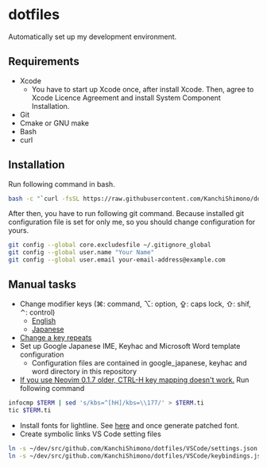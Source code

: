 # dotfiles

Automatically set up my development environment.

## Requirements

- Xcode
	- You have to start up Xcode once, after install Xcode. Then, agree to Xcode
	  Licence Agreement and install System Component Installation.
- Git
- Cmake or GNU make
- Bash
- curl

## Installation

Run following command in bash.
```sh
bash -c "`curl -fsSL https://raw.githubusercontent.com/KanchiShimono/dotfiles/master/install.sh`"
```
After then, you have to run following git command. Because installed git configuration file
is set for only me, so you should change configuration for yours.
```sh
git config --global core.excludesfile ~/.gitignore_global
git config --global user.name "Your Name"
git config --global user.email your-email-address@example.com
```

## Manual tasks

- Change modifier keys (⌘: command, ⌥: option, ⇪: caps lock, ⇧: shif, ⌃: control)
	- [English](https://support.apple.com/kb/PH25240?locale=en_US&viewlocale=en_US)
	- [Japanese](https://support.apple.com/kb/PH25240?viewlocale=ja_JP&locale=ja_JP)
- [Change a key repeats](https://support.apple.com/kb/PH26213?locale=ja_JP&viewlocale=en_US)
- Set up Google Japanese IME, Keyhac and Microsoft Word template configuration
	- Configuration files are contained in google_japanese, keyhac and word directory
	  in this repository
- [If you use Neovim 0.1.7 older, CTRL-H key mapping doesn't work.](https://github.com/neovim/neovim/wiki/FAQ#my-ctrl-h-mapping-doesnt-work)
  Run following command
```sh
infocmp $TERM | sed 's/kbs=^[hH]/kbs=\\177/' > $TERM.ti
tic $TERM.ti
```
- Install fonts for lightline. See [here](https://github.com/Lokaltog/vim-powerline/tree/develop/fontpatcher#os-x) and once generate patched font.
- Create symbolic links VS Code setting files
```sh
ln -s ~/dev/src/github.com/KanchiShimono/dotfiles/VSCode/settings.json ~/Library/Application\ Support/Code/User
ln -s ~/dev/src/github.com/KanchiShimono/dotfiles/VSCode/keybindings.json ~/Library/Application\ Support/Code/User
```

